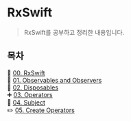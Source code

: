 # RxSwift
> RxSwift를 공부하고 정리한 내용입니다.

## 목차
👋 [00. RxSwift](https://github.com/lygon55555/TIL/blob/main/RxSwift/00.%20RxSwift.md)  
🔭 [01. Observables and Observers](https://github.com/lygon55555/TIL/blob/main/RxSwift/01.%20Observables%20and%20Observers.md)  
🧹 [02. Disposables](https://github.com/lygon55555/til/blob/main/RxSwift/02.%20Disposables.md)  
➕ [03. Operators](https://github.com/lygon55555/til/blob/main/RxSwift/03.%20Operators.md)  
📖 [04. Subject](https://github.com/lygon55555/til/blob/main/RxSwift/04.%20Subject.md)  
✏️ [05. Create Operators](https://github.com/lygon55555/til/blob/main/RxSwift/05.%20Create%20Operators.md)
